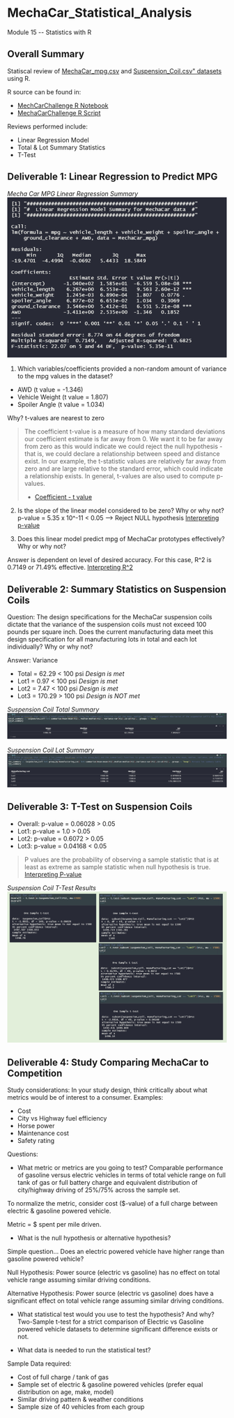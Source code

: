 # MechaCar_Statistical_Analysis
Module 15 -- Statistics with R

## Overall Summary

Statiscal review of [MechaCar_mpg.csv](https://github.com/jt-schmidt/MechaCar_Statistical_Analysis/blob/main/MechaCar_mpg.csv) and [Suspension_Coil.csv" datasets](https://github.com/jt-schmidt/MechaCar_Statistical_Analysis/blob/main/Suspension_Coil.csv) using R.

R source can be found in:
* [MechCarChallenge R Notebook](https://github.com/jt-schmidt/MechaCar_Statistical_Analysis/blob/main/MechaCarChallenge.Rmd)
* [MechaCarChallenge R Script](https://github.com/jt-schmidt/MechaCar_Statistical_Analysis/blob/main/MechaCarChallenge_Script.R)

Reviews performed include:
* Linear Regression Model
* Total & Lot Summary Statistics
* T-Test

## Deliverable 1:  Linear Regression to Predict MPG

*Mecha Car MPG Linear Regression Summary*  
![MechaCarMPG_LinearRegressionSummary](https://github.com/jt-schmidt/MechaCar_Statistical_Analysis/blob/main/MechaCarMPG_LinearRegressionSummary.PNG)

1. Which variables/coefficients provided a non-random amount of variance to the mpg values in the dataset?
* AWD (t value = -1.346)
* Vehicle Weight (t value = 1.807)
* Spoiler Angle (t value = 1.034)

Why?  t-values are nearest to zero

>The coefficient t-value is a measure of how many standard deviations our coefficient estimate is far away from 0. We want it to be far away from zero as this would indicate we could reject the null hypothesis - that is, we could declare a relationship between speed and distance exist. In our example, the t-statistic values are relatively far away from zero and are large relative to the standard error, which could indicate a relationship exists. In general, t-values are also used to compute p-values.
> - [Coefficient - t value](https://feliperego.github.io/blog/2015/10/23/Interpreting-Model-Output-In-R#)

2.  Is the slope of the linear model considered to be zero? Why or why not?
p-value = 5.35 x 10^-11 < 0.05 --> Reject NULL hypothesis
[Interpreting p-value](https://blog.minitab.com/blog/adventures-in-statistics-2/how-to-interpret-regression-analysis-results-p-values-and-coefficients)

3.  Does this linear model predict mpg of MechaCar prototypes effectively? Why or why not?

Answer is dependent on level of desired accuracy.  For this case, R^2 is 0.7149 or 71.49% effective.
[Interpreting R^2](https://statisticsbyjim.com/regression/interpret-r-squared-regression/)

## Deliverable 2:  Summary Statistics on Suspension Coils

Question:
The design specifications for the MechaCar suspension coils dictate that the variance of the suspension coils must not exceed 100 pounds per square inch. Does the current manufacturing data meet this design specification for all manufacturing lots in total and each lot individually? Why or why not?

Answer:
Variance
* Total = 62.29 < 100 psi *Design is met*
* Lot1 = 0.97 < 100 psi *Design is met*
* Lot2 = 7.47 < 100 psi *Design is met*
* Lot3 = 170.29 > 100 psi *Design is NOT met*

*Suspension Coil Total Summary*
![SuspensionCoil_TotalSummary](https://github.com/jt-schmidt/MechaCar_Statistical_Analysis/blob/main/SuspensionCoil_TotalSummary.PNG)

*Suspension Coil Lot Summary*
![SuspensionCoil_LotSummary](https://github.com/jt-schmidt/MechaCar_Statistical_Analysis/blob/main/SuspensionCoil_LotSummary.PNG)

## Deliverable 3:  T-Test on Suspension Coils

* Overall:  p-value = 0.06028 > 0.05
* Lot1: p-value = 1.0 > 0.05
* Lot2: p-value = 0.6072 > 0.05
* Lot3: p-value = 0.04168 < 0.05

>P values are the probability of observing a sample statistic that is at least as extreme as sample statistic when null hypothesis is true.
> [Interpreting P-value](https://statisticsbyjim.com/hypothesis-testing/interpreting-p-values/)

*Suspension Coil T-Test Results*
![SuspensionCoil_t-test](https://github.com/jt-schmidt/MechaCar_Statistical_Analysis/blob/main/SuspensionCoil_t-test.PNG)

## Deliverable 4:  Study Comparing MechaCar to Competition

Study considerations:
In your study design, think critically about what metrics would be of interest to a consumer.  Examples:
* Cost
* City vs Highway fuel efficiency
* Horse power
* Maintenance cost
* Safety rating

Questions:
* What metric or metrics are you going to test?
Comparable performance of gasoline versus electric vehicles in terms of total vehicle range on full tank of gas or full battery charge and equivalent distribution of city/highway driving of 25%/75% across the sample set.

To normalize the metric, consider cost ($-value) of a full charge between electric & gasoline powered vehicle.

Metric = $ spent per mile driven.

* What is the null hypothesis or alternative hypothesis?

Simple question...
Does an electric powered vehicle have higher range than gasoline powered vehicle?

Null Hypothesis:
Power source (electric vs gasoline) has no effect on total vehicle range assuming similar driving conditions.

Alternative Hypothesis:
Power source (electric vs gasoline) does have a significant effect on total vehicle range assuming similar driving conditions.  

* What statistical test would you use to test the hypothesis? And why?
Two-Sample t-test for a strict comparison of Electric vs Gasoline powered vehicle datasets to determine significant difference exists or not.

* What data is needed to run the statistical test?

Sample Data required:
* Cost of full charge / tank of gas
* Sample set of electric & gasoline powered vehicles (prefer equal distribution on age, make, model)
* Similar driving pattern & weather conditions
* Sample size of 40 vehicles from each group
